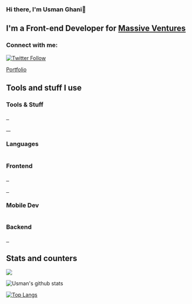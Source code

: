 ### Hi there, I'm Usman Ghani👋

## I'm a Front-end Developer for [Massive Ventures](https://mvssive.com/)

### Connect with me:

[![Twitter Follow](https://img.shields.io/twitter/follow/usmanghanidev?color=1DA1F2&logo=twitter&style=for-the-badge)](https://twitter.com/usmanghanidev)

  <a href="https://www.usmanghanidev.com/">
    Portfolio
  </a>
  
## Tools and stuff I use

### Tools & Stuff

<p align="left">
  <a href="#">
    <img src="images/Chrome.svg" alt="" style="vertical-align:top margin:6px 4px">
  </a>
  <a href="#">
    <img src="images/Git.svg" alt="" style="vertical-align:top margin:6px 4px">
  </a>
  <a href="#">
    <img src="images/Visual Studio.svg" alt="" style="vertical-align:top margin:6px 4px">
  </a>
</p>

<p align="left">
  <a href="#">
    <img src="images/Github.svg" alt="" style="vertical-align:top margin:6px 4px">
  </a>
  <a href="#">
    <img src="images/wp.svg" alt="" style="vertical-align:top margin:6px 4px">
  </a>
  <a href="#">
    <img src="images/npm.svg" alt="" style="vertical-align:top margin:6px 4px">
  </a>
  <a href="#">
    <img src="images/yarn.svg" alt="" style="vertical-align:top margin:6px 4px">
  </a>
</p>

### Languages

<p align="left">
  <a href="#">
    <img src="images/js.svg" alt="" style="vertical-align:top margin:6px 4px">
  </a> 
</p>

### Frontend

<p align="left">
   <a href="#">
     <img src="images/html.svg" alt="" style="vertical-align:top margin:6px 4px">
   </a>    
   <a href="#">
      <img src="images/css.svg" alt="" style="vertical-align:top margin:6px 4px">
   </a>  
   <a href="#">
      <img src="images/sass.svg" alt="" style="vertical-align:top margin:6px 4px">
   </a> 
</p>

<p align="left"> 
   <a href="#">
    <img src="images/react.png" alt="" style="vertical-align:top margin:6px 4px">
  </a> 
  <a href="#">
    <img src="images/next.svg" alt="" style="vertical-align:top margin:6px 4px">
  </a> 
   <a href="#">
     <img src="images/redux.svg" alt="" style="vertical-align:top margin:6px 4px">
   </a> 
</p>

### Mobile Dev

<p align="left">
  <a href="#">
    <img src="images/rn.svg" alt="" style="vertical-align:top margin:6px 4px">
  </a>
</p>

### Backend

<p align="left">
  <a href="#">
    <img src="images/node.svg" alt="" style="vertical-align:top margin:6px 4px">
  </a> 
   <a href="#">
    <img src="images/monogdb.svg" alt="" style="vertical-align:top margin:6px 4px">
   </a> 
   <a href="#">
    <img src="images/fb.svg" alt="" style="vertical-align:top margin:6px 4px">
   </a> 
</p>

## Stats and counters

![](https://komarev.com/ghpvc/?username=usmanghanidev)

![Usman's github stats](https://github-readme-stats.vercel.app/api?username=usmanghanidev&theme=react&show_icons=true)

[![Top Langs](https://github-readme-stats.vercel.app/api/top-langs/?username=usmanghanidev&layout=compact&theme=react)](https://github.com/anuraghazra/github-readme-stats)
